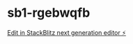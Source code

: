# sb1-rgebwqfb

[Edit in StackBlitz next generation editor ⚡️](https://stackblitz.com/~/github.com/Uamin20/sb1-rgebwqfb)